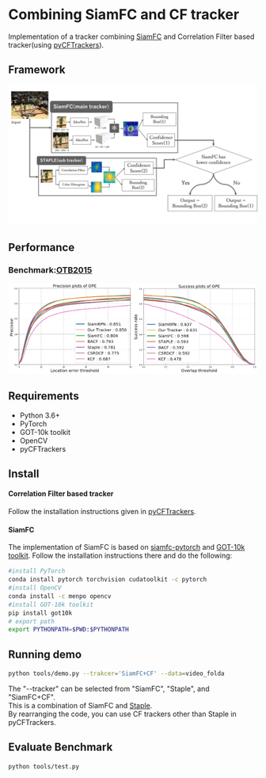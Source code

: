 # Combining SiamFC and CF tracker
Implementation of a tracker combining [SiamFC](https://www.robots.ox.ac.uk/~luca/siamese-fc.html) and Correlation Filter based tracker(using [pyCFTrackers](https://github.com/fengyang95/pyCFTrackers)).
## Framework
<img src="img/framework.png">  

## Performance
### Benchmark:[OTB2015](http://cvlab.hanyang.ac.kr/tracker_benchmark/index.html)
<img src="img/precision.png" width=50%><img src="img/success.png" width=50%>   
## Requirements
+ Python 3.6+
+ PyTorch
+ GOT-10k toolkit
+ OpenCV
+ pyCFTrackers


## Install
#### Correlation Filter based tracker
Follow the installation instructions given in [pyCFTrackers](https://github.com/fengyang95/pyCFTrackers).
#### SiamFC
The implementation of SiamFC is based on [siamfc-pytorch](https://github.com/huanglianghua/siamfc-pytorch) and [GOT-10k toolkit](https://github.com/got-10k/toolkit). Follow the installation instructions there and do the following: 
```bash
#install PyTorch 
conda install pytorch torchvision cudatoolkit -c pytorch
#install OpenCV
conda install -c menpo opencv
#install GOT-10k toolkit
pip install got10k
# export path
export PYTHONPATH=$PWD:$PYTHONPATH
```

## Running demo
```bash
python tools/demo.py --trakcer='SiamFC+CF' --data=video_folda
```
The "--tracker" can be selected from "SiamFC", "Staple", and "SiamFC+CF".  
This is a combination of SiamFC and [Staple](https://www.robots.ox.ac.uk/~luca/staple.html).  
By rearranging the code, you can use CF trackers other than Staple in pyCFTrackers.  

## Evaluate Benchmark
```bash
python tools/test.py
```
